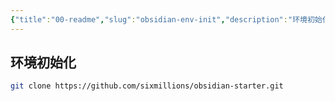 ```yaml
---
{"title":"00-readme","slug":"obsidian-env-init","description":"环境初始化","author":"six","created":"2023-08-28 14:31","updated":"2023-08-28 14:31","cover":"https://picsum.photos/720/400","tags":["obsidian"],"categories":["js"],"dg-publish":true,"permalink":"/obsidian/00-readme/","dgPassFrontmatter":true}
---
```



## 环境初始化

```bash
git clone https://github.com/sixmillions/obsidian-starter.git
```

